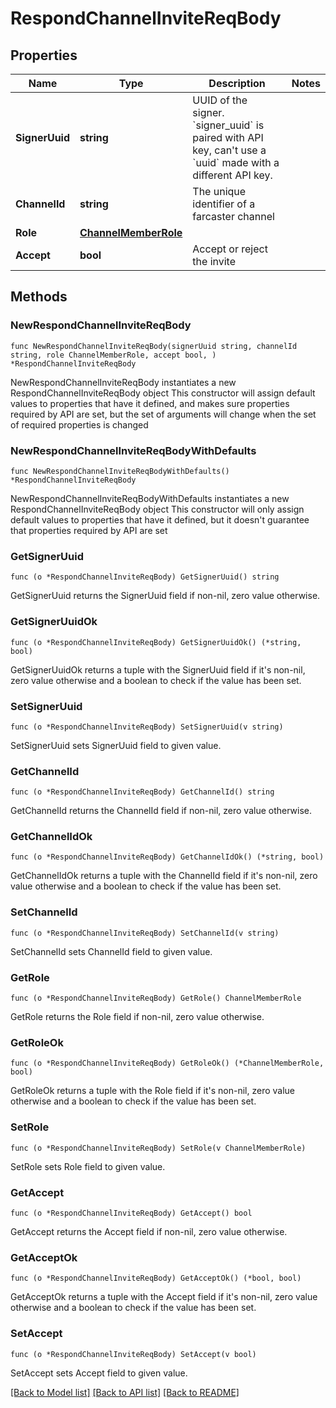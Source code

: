 # RespondChannelInviteReqBody

## Properties

Name | Type | Description | Notes
------------ | ------------- | ------------- | -------------
**SignerUuid** | **string** | UUID of the signer. &#x60;signer_uuid&#x60; is paired with API key, can&#39;t use a &#x60;uuid&#x60; made with a different API key. | 
**ChannelId** | **string** | The unique identifier of a farcaster channel | 
**Role** | [**ChannelMemberRole**](ChannelMemberRole.md) |  | 
**Accept** | **bool** | Accept or reject the invite | 

## Methods

### NewRespondChannelInviteReqBody

`func NewRespondChannelInviteReqBody(signerUuid string, channelId string, role ChannelMemberRole, accept bool, ) *RespondChannelInviteReqBody`

NewRespondChannelInviteReqBody instantiates a new RespondChannelInviteReqBody object
This constructor will assign default values to properties that have it defined,
and makes sure properties required by API are set, but the set of arguments
will change when the set of required properties is changed

### NewRespondChannelInviteReqBodyWithDefaults

`func NewRespondChannelInviteReqBodyWithDefaults() *RespondChannelInviteReqBody`

NewRespondChannelInviteReqBodyWithDefaults instantiates a new RespondChannelInviteReqBody object
This constructor will only assign default values to properties that have it defined,
but it doesn't guarantee that properties required by API are set

### GetSignerUuid

`func (o *RespondChannelInviteReqBody) GetSignerUuid() string`

GetSignerUuid returns the SignerUuid field if non-nil, zero value otherwise.

### GetSignerUuidOk

`func (o *RespondChannelInviteReqBody) GetSignerUuidOk() (*string, bool)`

GetSignerUuidOk returns a tuple with the SignerUuid field if it's non-nil, zero value otherwise
and a boolean to check if the value has been set.

### SetSignerUuid

`func (o *RespondChannelInviteReqBody) SetSignerUuid(v string)`

SetSignerUuid sets SignerUuid field to given value.


### GetChannelId

`func (o *RespondChannelInviteReqBody) GetChannelId() string`

GetChannelId returns the ChannelId field if non-nil, zero value otherwise.

### GetChannelIdOk

`func (o *RespondChannelInviteReqBody) GetChannelIdOk() (*string, bool)`

GetChannelIdOk returns a tuple with the ChannelId field if it's non-nil, zero value otherwise
and a boolean to check if the value has been set.

### SetChannelId

`func (o *RespondChannelInviteReqBody) SetChannelId(v string)`

SetChannelId sets ChannelId field to given value.


### GetRole

`func (o *RespondChannelInviteReqBody) GetRole() ChannelMemberRole`

GetRole returns the Role field if non-nil, zero value otherwise.

### GetRoleOk

`func (o *RespondChannelInviteReqBody) GetRoleOk() (*ChannelMemberRole, bool)`

GetRoleOk returns a tuple with the Role field if it's non-nil, zero value otherwise
and a boolean to check if the value has been set.

### SetRole

`func (o *RespondChannelInviteReqBody) SetRole(v ChannelMemberRole)`

SetRole sets Role field to given value.


### GetAccept

`func (o *RespondChannelInviteReqBody) GetAccept() bool`

GetAccept returns the Accept field if non-nil, zero value otherwise.

### GetAcceptOk

`func (o *RespondChannelInviteReqBody) GetAcceptOk() (*bool, bool)`

GetAcceptOk returns a tuple with the Accept field if it's non-nil, zero value otherwise
and a boolean to check if the value has been set.

### SetAccept

`func (o *RespondChannelInviteReqBody) SetAccept(v bool)`

SetAccept sets Accept field to given value.



[[Back to Model list]](../README.md#documentation-for-models) [[Back to API list]](../README.md#documentation-for-api-endpoints) [[Back to README]](../README.md)



